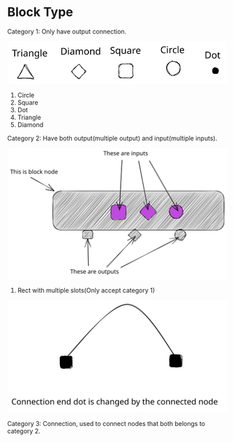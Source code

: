 # Block Type

Category 1: Only have output connection.

![](./c1.excalidraw.svg)

1. Circle
2. Square
3. Dot
4. Triangle
5. Diamond

Category 2: Have both output(multiple output) and input(multiple inputs).

![](./c2.excalidraw.svg)

1. Rect with multiple slots(Only accept category 1)

![](./c3.excalidraw.svg)

Category 3: Connection, used to connect nodes that both belongs to category 2.

